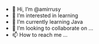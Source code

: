 - 👋 Hi, I’m @amirrusy
- 👀 I’m interested in learning
- 🌱 I’m currently learning Java
- 💞️ I’m looking to collaborate on ...
- 📫 How to reach me ...

<!---
amirrusy/amirrusy is a ✨ special ✨ repository because its `README.md` (this file) appears on your GitHub profile.
You can click the Preview link to take a look at your changes.
--->
